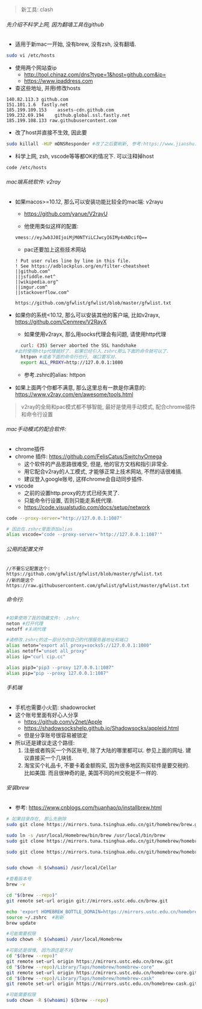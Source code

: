 > 新工具: clash

###### 先介绍不科学上网, 因为翻墙工具在github

- 适用于新mac一开始, 没有brew, 没有zsh, 没有翻墙.

```sh
sudo vi /etc/hosts
```

- 使用两个网站查ip
  - http://tool.chinaz.com/dns?type=1&host=github.com&ip=
  - https://www.ipaddress.com
- 查这些地址, 并用i修改hosts

```
140.82.113.3 github.com
151.101.1.6  fastly.net
185.199.109.153    assets-cdn.github.com
199.232.69.194    github.global.ssl.fastly.net
185.199.108.133	raw.githubusercontent.com

```

- 改了host并直接不生效, 因此要

```sh
sudo killall -HUP mDNSResponder #改了之后要刷新, 参考:https://www.jianshu.com/p/1c17807775c5
```

- 科学上网, zsh, vscode等等都OK的情况下. 可以注释掉host

```sh
code /etc/hosts
```

###### mac端系统软件: v2ray

- 如果macos>=10.12, 那么可以安装功能比较全的mac端: v2rayu

  - https://github.com/yanue/V2rayU

  - 他使用类似这样的配置: 

  ```
  vmess://eyJwb3J0IjoiMjM0NTYiLCJwcyI6IMy4xNDcifQ==
  ```

  - pac还要加上这些技术网站

  ```pac
  ! Put user rules line by line in this file.
  ! See https://adblockplus.org/en/filter-cheatsheet
  ||github.com^
  ||jsfiddle.net^
  ||wikipedia.org^
  ||imgur.com^
  ||stackoverflow.com^
  ```

  ```
  https://github.com/gfwlist/gfwlist/blob/master/gfwlist.txt
  ```

- 如果你的系统<10.12, 那么可以安装其他的客户端, 比如v2rayx,  https://github.com/Cenmrev/V2RayX
  - 如果使用v2rayx, 那么用socks代理会有问题, 请使用http代理
  
  ```sh
    curl: (35) Server aborted the SSL handshake
  #此时使用http代理就好了. 如果已经引入.zshrc那么下面的命令就可以了.
    httpon #或者下面的命令行也行, 端口要写对.
    export ALL_PROXY=http://127.0.0.1:1080
  ```
  
  - 参考.zshrc的alias: httpon
  
- 如果上面两个你都不满意, 那么这里总有一款是你满意的: https://www.v2ray.com/en/awesome/tools.html

> v2ray的全局和pac模式都不够智能, 最好是使用手动模式, 配合chrome插件和命令行设置

###### mac手动模式的配合软件: 

- chrome插件
- chrome 插件:  https://github.com/FelisCatus/SwitchyOmega
  - 这个软件的产品思路很难受, 但是, 他的官方文档和指引非常全.
  - 用它配合v2ray的人工模式, 才能够正常上技术网站, 不然的话很难搞.
  - 建议登入google账号, 这样chrome会自动同步插件.
- vscode
  - 之前的设置http.proxy的方式已经失灵了.
  - 只能命令行设置, 否则只能走系统代理.
  - https://code.visualstudio.com/docs/setup/network

```sh
code --proxy-server="http://127.0.0.1:1087"

# 因此在.zshrc里面添加alias
alias vscode="code --proxy-server='http://127.0.0.1:1087'"
```

###### 公用的配置文件

```
//不要忘记配置这个: 
https://github.com/gfwlist/gfwlist/blob/master/gfwlist.txt
//新的是这个
https://raw.githubusercontent.com/gfwlist/gfwlist/master/gfwlist.txt
```

###### 命令行:

```sh
#如果使用了我的隐藏文件: .zshrc
neton #打开代理
netoff #关闭代理
```

```sh
#请修改.zshrc的这一部分为你自己的代理服务器地址和端口
alias neton="export all_proxy=socks5://127.0.0.1:1080"
alias netoff="unset all_proxy"
alias ip="curl cip.cc"

alias pip3="pip3 --proxy 127.0.0.1:1087"
alias pip="pip --proxy 127.0.0.1:1087"
```

###### 手机端

- 手机也需要小火箭: shadowrocket
- 这个账号里面有好心人分享
  - https://github.com/v2net/Apple
  - https://shadowsockshelp.github.io/Shadowsocks/appleid.html
  - 但是分享账号很容易被锁定
- 所以还是建议走这个路径:
  1. 注册或者购买一个外区账号, 除了大陆的哪里都可以. 参见上面的网址. 建议直接买一个几块钱.
  2. 淘宝买个礼品卡, 不要卡着金额购买, 因为很多地区购买软件是要交税的. 比如美国. 而且很神奇的是, 美国不同的州交税是不一样的. 

###### 安装brew

- 参考: https://www.cnblogs.com/huanhao/p/installbrew.html

```sh
# 如果目录存在, 那么先删除
sudo git clone https://mirrors.tuna.tsinghua.edu.cn/git/homebrew/brew.git /usr/local/Homebrew

sudo ln -s /usr/local/Homebrew/bin/brew /usr/local/bin/brew
sudo git clone https://mirrors.tuna.tsinghua.edu.cn/git/homebrew/homebrew-core.git /usr/local/Homebrew/Library/Taps/homebrew/homebrew-core

sudo git clone https://mirrors.tuna.tsinghua.edu.cn/git/homebrew/homebrew-cask.git /usr/local/Homebrew/Library/Taps/homebrew/homebrew-cask


sudo chown -R $(whoami) /usr/local/Cellar

#查看版本号
brew -v

cd "$(brew --repo)"
git remote set-url origin git://mirrors.ustc.edu.cn/brew.git

echo 'export HOMEBREW_BOTTLE_DOMAIN=https://mirrors.ustc.edu.cn/homebrew-bottles' >> ~/.zshrc
source ~/.zshrc  #刷新
brew update

#可能需要权限
sudo chown -R $(whoami) /usr/local/Homebrew

#可能还是很慢, 因为源还是不对
cd "$(brew --repo)"
git remote set-url origin https://mirrors.ustc.edu.cn/brew.git
cd "$(brew --repo)/Library/Taps/homebrew/homebrew-core"
git remote set-url origin https://mirrors.ustc.edu.cn/homebrew-core.git
cd "$(brew --repo)/Library/Taps/homebrew/homebrew-cask"
git remote set-url origin https://mirrors.ustc.edu.cn/homebrew-cask.git

#可能需要权限
sudo chown -R $(whoami) $(brew --repo)
```

